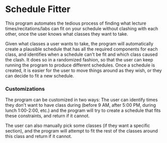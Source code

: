 # Schedule Fitter

This program automates the tedious process of finding what lecture times/recitations/labs can fit on your schedule without clashing with each other, once the user knows what classes they want to take. 

Given what classes a user wants to take, the program will automatically create a plausible schedule that has all the required components for each class, and identifies when a schedule can't be fit and which class caused the clash. It does so in a randomized fashion, so that the user can keep running the program to produce different schedules. Once a schedule is created, it is easier for the user to move things around as they wish, or they can decide to fit a new schedule. 

### Customizations

The program can be customized in two ways: 
The user can identify times they don't want to have class during (before 9 AM, after 5:00 PM, during lunch 1:00-2:00, etc.) and the program will try to create a schedule that fits these constraints, and return if it cannot. 

The user can also manually pick some classes (if they want a specific section), and the program will attempt to fit the rest of the classes around this class and return if it cannot. 